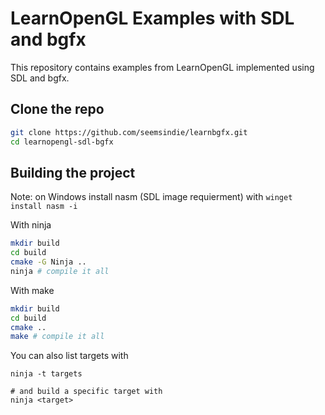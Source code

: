 # LearnOpenGL Examples with SDL and bgfx

This repository contains examples from LearnOpenGL implemented using SDL and bgfx.


## Clone the repo

```sh
git clone https://github.com/seemsindie/learnbgfx.git
cd learnopengl-sdl-bgfx
```

## Building the project

Note: on Windows install nasm (SDL image requierment) with `winget install nasm -i`

With ninja

```sh
mkdir build
cd build
cmake -G Ninja ..
ninja # compile it all
```

With make

```sh
mkdir build
cd build
cmake ..
make # compile it all
```

You can also list targets with 

```
ninja -t targets

# and build a specific target with
ninja <target>
```
